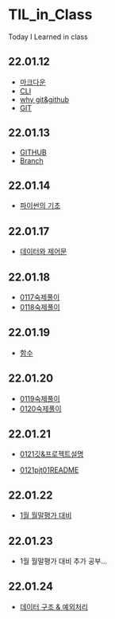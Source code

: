 # TIL_in_Class
Today I Learned in class

## 22.01.12
- [마크다운](start_camp/markdown.md)
- [CLI](start_camp/CLI.md)
- [why git&github](start_camp/Why_Git&Github.md)
- [GIT](start_camp/GIT.md)
## 22.01.13
- [GITHUB](start_camp/GITHUB.md)
- [Branch](start_camp/branch.md)
## 22.01.14
- [파이썬의 기초](start_camp/Basic_of_python.md)

## 22.01.17

- [데이터와 제어문](lec_python/0117_Data&ControlStatement.md)

## 22.01.18

- [0117숙제풀이](lec_python/0117_ProblemSolution.md)
- [0118숙제풀이](lec_python/0118_ProblemSolution)

## 22.01.19

- [함수](lec_python/0119_Function.md)


## 22.01.20

- [0119숙제풀이](lec_python/0119_ProblemSolution)
- [0120숙제풀이](lec_python/0120_ProblemSolution)

## 22.01.21

- [0121깃&프로젝트설명](lec_python/0121_project1.md)

- [0121pjt01README](lec_python/0121_project1_readme.md)

## 22.01.22

- [1월 월말평가 대비](lec_python/0122_PrepareMonthTest01.md)

## 22.01.23

- 1월 월말평가 대비 추가 공부...

## 22.01.24

- [데이터 구조 & 예외처리](lec_python/0124_DataStructure&Error)
